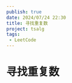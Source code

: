 ```yaml
---
publish: true
date: 2024/07/24 22:30
title: 寻找重复数
project: tsalg
tags:
 - LeetCode
---
```


# 寻找重复数
